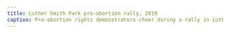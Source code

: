 ```yaml
---
title: Luther Smith Park pro-abortion rally, 2019
caption: Pro-abortion rights demonstrators cheer during a rally in Luther Ely Smith Park to support Planned Parenthood on May 30, 2019. Several signs, such as “Keep your politics out of women’s pants,” demand the withdrawal of government interference into women’s bodies, rights, and autonomy. Photo by Robert Cohen. Courtesy of the Post-Dispatch digital archives.
---
```

